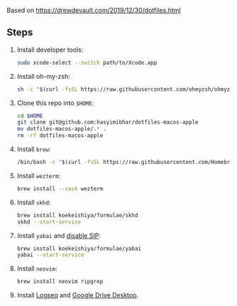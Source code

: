 Based on https://drewdevault.com/2019/12/30/dotfiles.html

## Steps

1. Install developer tools:
   ```sh
   sudo xcode-select --switch path/to/Xcode.app
   ```
   
2. Install oh-my-zsh:
   ```sh
   sh -c "$(curl -fsSL https://raw.githubusercontent.com/ohmyzsh/ohmyzsh/master/tools/install.sh)"
   ```

3. Clone this repo into `$HOME`:
   ```sh
   cd $HOME
   git clone git@github.com:hasyimibhar/dotfiles-macos-apple
   mv dotfiles-macos-apple/.* .
   rm -rf dotfiles-macos-apple
   ```

4. Install `brew`:
   ```sh
   /bin/bash -c "$(curl -fsSL https://raw.githubusercontent.com/Homebrew/install/HEAD/install.sh)"
   ```
   
5. Install `wezterm`:
   ```sh
   brew install --cask wezterm
   ```
   
6. Install `skhd`:
   ```sh
   brew install koekeishiya/formulae/skhd
   skhd --start-service
   ```
   
7. Install `yabai` and [disable SIP](https://github.com/koekeishiya/yabai/wiki/Disabling-System-Integrity-Protection):
   ```sh
   brew install koekeishiya/formulae/yabai
   yabai --start-service
   ```

8. Install `neovim`:
   ```sh
   brew install neovim ripgrep
   ```

9. Install [Logseq](https://logseq.com/downloads) and [Google Drive Desktop](https://www.google.com/drive/download/).
